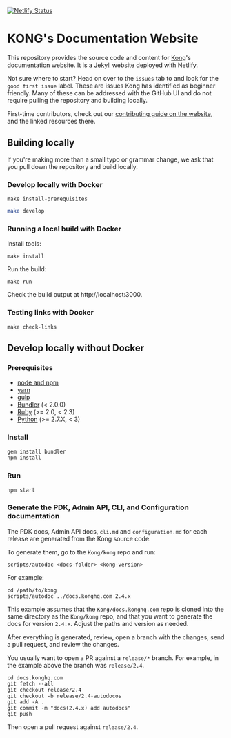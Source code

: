 [![Netlify Status](https://api.netlify.com/api/v1/badges/ae60f2a4-488e-4771-b24a-c26badc5f45d/deploy-status)](https://app.netlify.com/sites/kongdocs/deploys)

# KONG's Documentation Website

This repository provides the source code and content for [Kong](https://github.com/Kong/kong)'s documentation website. It is a [Jekyll](https://jekyllrb.com/) website deployed with Netlify.

Not sure where to start? Head on over to the `issues` tab to and look for the `good first issue` label. These are issues Kong has identified as beginner friendly. Many of these can be addressed with the GitHub UI and do not require pulling the repository and building locally.

First-time contributors, check out our [contributing guide on the website](docs.konghq.com/contributing), and the linked resources there.

## Building locally

If you're making more than a small typo or grammar change, we ask that you pull down the repository and build locally.

### Develop locally with Docker

```
make install-prerequisites
```

>
```bash
make develop
```

### Running a local build with Docker

Install tools:
```
make install
```

Run the build:
```
make run
```

Check the build output at http://localhost:3000.

### Testing links with Docker

```
make check-links
```

## Develop locally without Docker

### Prerequisites

- [node and npm](https://www.npmjs.com/get-npm)
- [yarn](https://classic.yarnpkg.com)
- [gulp](https://gulpjs.com/docs/en/getting-started/quick-start/)
- [Bundler](https://bundler.io/) (< 2.0.0)
- [Ruby](https://www.ruby-lang.org) (>= 2.0, < 2.3)
- [Python](https://www.python.org) (>= 2.7.X, < 3)

### Install

>
```bash
gem install bundler
npm install
```

### Run

>
```bash
npm start
```

### Generate the PDK, Admin API, CLI, and Configuration documentation

The PDK docs, Admin API docs, `cli.md` and `configuration.md` for each release are generated from the Kong source code.

To generate them, go to the `Kong/kong` repo and run:

```
scripts/autodoc <docs-folder> <kong-version>
```

For example:

```
cd /path/to/kong
scripts/autodoc ../docs.konghq.com 2.4.x
```

This example assumes that the `Kong/docs.konghq.com` repo is cloned into the
same directory as the `Kong/kong` repo, and that you want to generate the docs
for version `2.4.x`. Adjust the paths and version as needed.

After everything is generated, review, open a branch with the changes, send a
pull request, and review the changes.

You usually want to open a PR against a `release/*` branch. For example, in the
example above the branch was `release/2.4`.

```
cd docs.konghq.com
git fetch --all
git checkout release/2.4
git checkout -b release/2.4-autodocos
git add -A .
git commit -m "docs(2.4.x) add autodocs"
git push
```

Then open a pull request against `release/2.4`.
